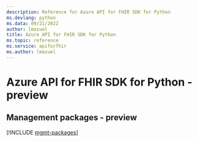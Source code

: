 ```yaml
---
description: Reference for Azure API for FHIR SDK for Python
ms.devlang: python
ms.data: 09/21/2022
author: lmazuel
title: Azure API for FHIR SDK for Python
ms.topic: reference
ms.service: apiforfhir
ms.author: lmazuel
---
```

# Azure API for FHIR SDK for Python - preview

## Management packages - preview
[!INCLUDE [mgmt-packages](api-for-fhir-mgmt-index.md)]
